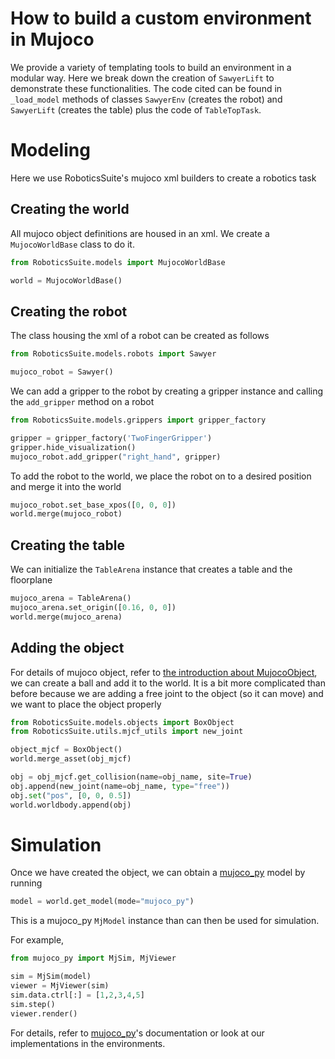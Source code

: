 # How to build a custom environment in Mujoco
We provide a variety of templating tools to build an environment in a modular way. Here we break down the creation of `SawyerLift` to demonstrate these functionalities. The code cited can be found in `_load_model` methods of classes `SawyerEnv` (creates the robot) and `SawyerLift` (creates the table) plus the code of `TableTopTask`.

# Modeling
Here we use RoboticsSuite's mujoco xml builders to create a robotics task
## Creating the world
All mujoco object definitions are housed in an xml. We create a `MujocoWorldBase` class to do it.
```python
from RoboticsSuite.models import MujocoWorldBase

world = MujocoWorldBase()
```

## Creating the robot
The class housing the xml of a robot can be created as follows
```python
from RoboticsSuite.models.robots import Sawyer

mujoco_robot = Sawyer()
```

We can add a gripper to the robot by creating a gripper instance and calling the `add_gripper` method on a robot
```python
from RoboticsSuite.models.grippers import gripper_factory

gripper = gripper_factory('TwoFingerGripper')
gripper.hide_visualization()
mujoco_robot.add_gripper("right_hand", gripper)
```

To add the robot to the world, we place the robot on to a desired position and merge it into the world
```python
mujoco_robot.set_base_xpos([0, 0, 0])
world.merge(mujoco_robot)
```

## Creating the table
We can initialize the `TableArena` instance that creates a table and the floorplane
```python
mujoco_arena = TableArena()
mujoco_arena.set_origin([0.16, 0, 0])
world.merge(mujoco_arena)
```

## Adding the object
For details of mujoco object, refer to [the introduction about MujocoObject](objects.md), we can create a ball and add it to the world. It is a bit more complicated than before because we are adding a free joint to the object (so it can move) and we want to place the object properly
```python
from RoboticsSuite.models.objects import BoxObject
from RoboticsSuite.utils.mjcf_utils import new_joint

object_mjcf = BoxObject()
world.merge_asset(obj_mjcf)

obj = obj_mjcf.get_collision(name=obj_name, site=True)
obj.append(new_joint(name=obj_name, type="free"))
obj.set("pos", [0, 0, 0.5])
world.worldbody.append(obj)
```

# Simulation
Once we have created the object, we can obtain a [mujoco_py](https://github.com/openai/mujoco-py) model by running
```python
model = world.get_model(mode="mujoco_py")
```
This is a mujoco_py `MjModel` instance than can then be used for simulation.

For example, 
```python
from mujoco_py import MjSim, MjViewer

sim = MjSim(model)
viewer = MjViewer(sim)
sim.data.ctrl[:] = [1,2,3,4,5]
sim.step()
viewer.render()
```

For details, refer to [mujoco_py](https://github.com/openai/mujoco-py)'s documentation or look at our implementations in the environments.
